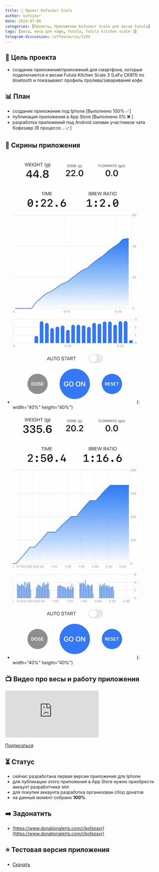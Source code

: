 ```yaml
---
title: 💼 Проект Kofezavr Scale
author: kofezavr
date: 2024-07-08
categories: [Проекты, Приложение Kofezavr Scale для весов Futula]
tags: [весы, весы для кофе, futula, futula kitchen scale 3]
telegram-discussion: coffeesaurus/1104
---
```


## 🎯 Цель проекта
- создание приложения/приложений для смартфона, которые подключаются к весам Futula Kitchen Scale 3 (LeFu CK811) по bluetooth и показывают профиль пролива/заваривания кофе



## 📊 План
- создание приложения под Iphone \[Выполнено 100% ✅\]
- публикация приложения в App Store \[Выполнено 0% ❌ \]
- разработка приложений под Android силами участников чата Кофезавр \[В процессе... 📈\]



## 📱 Скрины приложения
- ![Kofezavr Scale Espresso](/assets/img/posts/24/07/kofezavr-scale-espresso.jpg){: width="40%" height="40%"}   
- ![Kofezavr Scale V60](/assets/img/posts/24/07/kofezavr-scale-v60.jpg){: width="40%" height="40%"}



## 📺 Видео про весы и работу приложения
<p><div class="youtube-wrapper"><iframe src="https://www.youtube.com/embed/BNw_KSJuXiY" title="YouTube video player" frameborder="0" allow="accelerometer; autoplay; clipboard-write; encrypted-media; gyroscope; picture-in-picture" allowfullscreen></iframe></div></p>

<a class="play" href="https://www.youtube.com/c/Coffeesaurus?sub_confirmation=1"><i class="fab fa-youtube"></i> Подписаться</a>



## ⏳ Статус
- сейчас разработана первая версия приложения для Iphone
- для публикации этого приложения в App Store нужно приобрести аккаунт разработчика эпл
- для покупки аккаунта разработка организован сбор донатов
- на данный момент собрано **100%**



## ➡️ Задонатить
- [https://www.donationalerts.com/r/kofezavr](https://www.donationalerts.com/r/kofezavr)



## ⭐️ Тестовая версия приложения
- [Скачать](https://i.diawi.com/yF2HsB)